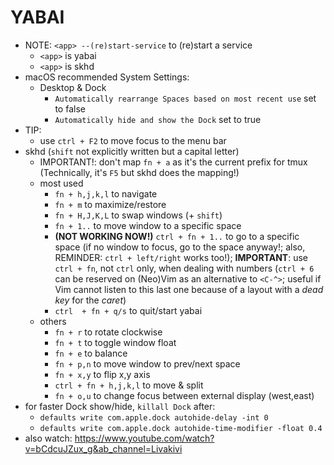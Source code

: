 YABAI
=====

- NOTE: `<app> --(re)start-service` to (re)start a service
  - `<app>` is yabai
  - `<app>` is skhd
- macOS recommended System Settings:
  - Desktop & Dock
    - `Automatically rearrange Spaces based on most recent use` set to false
    - `Automatically hide and show the Dock` set to true
- TIP:
    - use `ctrl + F2` to move focus to the menu bar
- skhd (`shift` not explicitly written but a capital letter)
  - IMPORTANT!: don't map `fn + a` as it's the current prefix for tmux
    (Technically, it's `F5` but skhd does the mapping!)
  - most used
    - `fn + h,j,k,l` to navigate
    - `fn + m` to maximize/restore
    - `fn + H,J,K,L` to swap windows (+ `shift`)
    - `fn + 1..` to move window to a specific space
    - **(NOT WORKING NOW!)** `ctrl + fn + 1..` to go to a specific space
      (if no window to focus, go to the space anyway!; also, REMINDER:
      `ctrl + left/right` works too!); **IMPORTANT**: use `ctrl + fn`, not
      `ctrl` only, when dealing with numbers (`ctrl + 6` can be reserved on
      (Neo)Vim as an alternative to `<C-^>`; useful if Vim cannot listen
      to this last one because of a layout with a *dead key* for the
      *caret*)
    - `ctrl  + fn + q/s` to quit/start yabai
  - others
    - `fn + r` to rotate clockwise
    - `fn + t` to toggle window float
    - `fn + e` to balance
    - `fn + p,n` to move window to prev/next space
    - `fn + x,y` to flip x,y axis
    - `ctrl + fn + h,j,k,l` to move & split
    - `fn + o,u` to change focus between external display (west,east)
- for faster Dock show/hide, `killall Dock` after:
  - `defaults write com.apple.dock autohide-delay -int 0`
  - `defaults write com.apple.dock autohide-time-modifier -float 0.4`
- also watch: https://www.youtube.com/watch?v=bCdcuJZux_g&ab_channel=Livakivi
